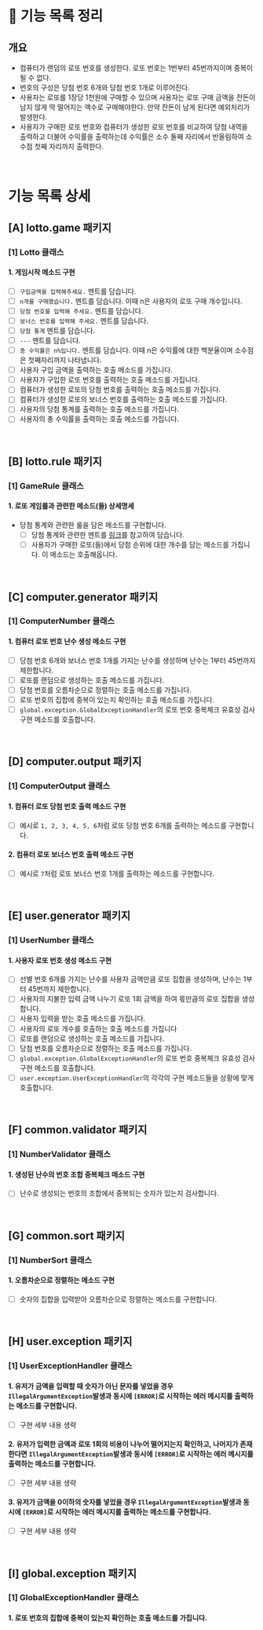 # 📃 기능 목록 정리

## 개요

- 컴퓨터가 랜덤의 로또 번호를 생성한다. 로또 번호는 1번부터 45번까지이며 중복이 될 수 없다.
- 번호의 구성은 당첨 번호 6개와 당첨 번호 1개로 이루어진다.
- 사용자는 로또를 1장당 1천원에 구매할 수 있으며 사용자는 로또 구매 금액을 잔돈이 남지 않게 딱 떨어지는 액수로 구매해야한다. 만약 잔돈이 남게 된다면 예외처리가 발생한다.
- 사용자가 구매한 로또 번호와 컴퓨터가 생성한 로또 번호를 비교하여 당첨 내역을 출력하고 더불어 수익률을 출력하는데 수익률은 소수 둘째 자리에서 반올림하여 소수점 첫째 자리까지 출력한다.

<br>

# 기능 목록 상세

##  [A] lotto.game 패키지

### [1] Lotto 클래스

#### 1. 게임시작 메소드 구현

- [ ] `구입금액을 입력해주세요.` 멘트를 담습니다.
- [ ] `n개를 구매했습니다.` 멘트를 담습니다. 이때 n은 사용자의 로또 구매 개수입니다.
- [ ]  `당첨 번호를 입력해 주세요.` 멘트를 담습니다.
- [ ] `보너스 번호를 입력해 주세요.` 멘트를 담습니다.
- [ ] `당첨 통계` 멘트를 담습니다.
- [ ] `---` 멘트를 담습니다.
- [ ] `총 수익률은 n%입니다.` 멘트를 담습니다. 이때 n은 수익률에 대한 백분율이며 소수점은 첫째자리까지 나타냅니다.
- [ ] 사용자 구입 금액을 출력하는 호출 메소드를 가집니다.
- [ ] 사용자가 구입한 로또 번호를 출력하는 호출 메소드를 가집니다.
- [ ] 컴퓨터가 생성한 로또의 당첨 번호를 출력하는 호출 메소드를 가집니다.
- [ ] 컴퓨터가 생성한 로또의 보너스 번호를 출력하는 호출 메소드를 가집니다.
- [ ] 사용자의 당첨 통계를 출력하는 호출 메소드를 가집니다.
- [ ] 사용자의 총 수익률을 출력하는 호출 메소드를 가집니다.

<br>

##  [B] lotto.rule 패키지

### [1] GameRule 클래스

#### 1. 로또 게임룰과 관련한 메소드(들) 상세명세

- 당첨 통계와 관련한 룰을 담은 메소드를 구현합니다.
  - [ ] 당첨 통계와 관련한 멘트를 <a href = "https://github.com/euncheol-kim/java-lotto#%EC%B6%9C%EB%A0%A5">링크</a>를 참고하여 담습니다.
  - [ ] 사용자가 구매한 로또(들)에서 당첨 순위에 대한 개수를 담는 메소드를 가집니다. 이 메소드는 호출해옵니다.

<br>

##  [C] computer.generator 패키지

### [1] ComputerNumber 클래스

#### 1. 컴퓨터 로또 번호 난수 생성 메소드 구현

- [ ] 당첨 번호 6개와 보너스 번호 1개를 가지는 난수를 생성하며 난수는 1부터 45번까지 제한합니다.
- [ ] 로또를 랜덤으로 생성하는 호출 메소드를 가집니다.
- [ ] 당첨 번호를 오름차순으로 정렬하는 호출 메소드를 가집니다.
- [ ] 로또 번호의 집합에 중복이 있는지 확인하는 호출 메소드를 가집니다.
- [ ] `global.exception.GlobalExceptionHandler`의 로또 번호 중복체크 유효성 검사 구현 메소드를 호출합니다.

<br>

##  [D] computer.output 패키지

### [1] ComputerOutput 클래스

#### 1. 컴퓨터 로또 당첨 번호 출력 메소드 구현

- [ ] 예시로 `1, 2, 3, 4, 5, 6`처럼 로또 당첨 번호 6개를 출력하는 메소드를 구현합니다.

#### 2. 컴퓨터 로또 보너스 번호 출력 메소드 구현

- [ ] 예시로 `7`처럼 로또 보너스 번호 1개를 출력하는 메소드를 구현합니다.

<br>

##  [E] user.generator 패키지

### [1] UserNumber 클래스

#### 1. 사용자 로또 번호 생성 메소드 구현

- [ ] 선별 번호 6개를 가지는 난수를 사용자 금액만큼 로또 집합을 생성하며, 난수는 1부터 45번까지 제한합니다.
- [ ] 사용자의 지불한 입력 금액 나누기 로또 1회 금액을 하여 몫만큼의 로또 집합을 생성합니다.
- [ ] 사용자 입력을 받는 호출 메소드를 가집니다.
- [ ] 사용자의 로또 개수를 호출하는 호출 메소드를 가집니다
- [ ] 로또를 랜덤으로 생성하는 호출 메소드를 가집니다.
- [ ] 당첨 번호를 오름차순으로 정렬하는 호출 메소드를 가집니다.
- [ ] `global.exception.GlobalExceptionHandler`의 로또 번호 중복체크 유효성 검사 구현 메소드를 호출합니다.
- [ ] `user.exception.UserExceptionHandler`의 각각의 구현 메소드들을 상황에 맞게 호출합니다.

<br>

##  [F] common.validator 패키지

### [1] NumberValidator 클래스

#### 1. 생성된 난수의 번호 조합 중복체크 메소드 구현

- [ ] 난수로 생성되는 번호의 조합에서 중복되는 숫자가 있는지 검사합니다.

<br>

##  [G] common.sort 패키지

### [1] NumberSort 클래스

#### 1. 오름차순으로 정렬하는 메소드 구현

- [ ] 숫자의 집합을 입력받아 오름차순으로 정렬하는 메소드를 구현합니다.

<br>

##  [H] user.exception 패키지

### [1] UserExceptionHandler 클래스

#### 1. 유저가 금액을 입력할 때 숫자가 아닌 문자를 넣었을 경우 `IllegalArgumentException`발생과 동시에 `[ERROR]`로 시작하는 에러 메시지를 출력하는 메소드를 구현합니다.

- [ ] 구현 세부 내용 생략

#### 2. 유저가 입력한 금액과 로또 1회의 비용이 나누어 떨어지는지 확인하고, 나머지가 존재한다면 `IllegalArgumentException`발생과 동시에 `[ERROR]`로 시작하는 에러 메시지를 출력하는 메소드를 구현합니다.

- [ ] 구현 세부 내용 생략

#### 3. 유저가 금액을 0이하의 숫자를 넣었을 경우 `IllegalArgumentException`발생과 동시에 `[ERROR]`로 시작하는 에러 메시지를 출력하는 메소드를 구현합니다.

- [ ] 구현 세부 내용 생략

<br>

##  [I] global.exception 패키지

### [1] GlobalExceptionHandler 클래스

#### 1. 로또 번호의 집합에 중복이 있는지 확인하는 호출 메소드를 가집니다.